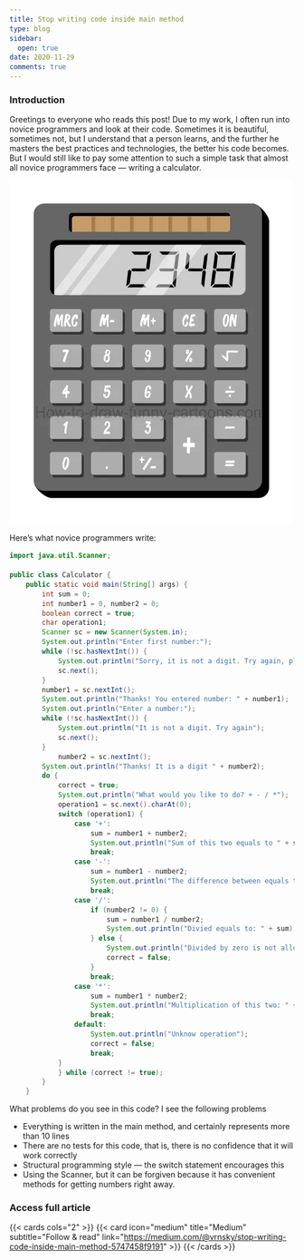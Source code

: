 ```yaml
---
title: Stop writing code inside main method
type: blog
sidebar:
  open: true
date: 2020-11-29
comments: true
---
```


### Introduction
Greetings to everyone who reads this post! Due to my work, I often run into novice programmers and look at their code. Sometimes it is beautiful, sometimes not, but I understand that a person learns, and the further he masters the best practices and technologies, the better his code becomes. But I would still like to pay some attention
to such a simple task that almost all novice programmers face — writing a calculator.

![Calculator image](calculator.png)

Here’s what novice programmers write:
```java {filename="Calculator.java"}
import java.util.Scanner;

public class Calculator {
    public static void main(String[] args) {
        int sum = 0;
        int number1 = 0, number2 = 0;
        boolean correct = true;
        char operation1;
        Scanner sc = new Scanner(System.in);
        System.out.println("Enter first number:");
        while (!sc.hasNextInt()) {
            System.out.println("Sorry, it is not a digit. Try again, please");
            sc.next();
        }
        number1 = sc.nextInt();
        System.out.println("Thanks! You entered number: " + number1);
        System.out.println("Enter a number:");
        while (!sc.hasNextInt()) {
            System.out.println("It is not a digit. Try again");
            sc.next();
        }
            number2 = sc.nextInt();
        System.out.println("Thanks! It is a digit " + number2);
        do {
            correct = true;
            System.out.println("What would you like to do? + - / *");
            operation1 = sc.next().charAt(0);
            switch (operation1) {
                case '+':
                    sum = number1 + number2;
                    System.out.println("Sum of this two equals to " + sum);
                    break;
                case '-':
                    sum = number1 - number2;
                    System.out.println("The difference between equals to: " + sum);
                    break;
                case '/':
                    if (number2 != 0) {
                        sum = number1 / number2;
                        System.out.println("Divied equals to: " + sum);
                    } else {
                        System.out.println("Divided by zero is not allowed.");
                        correct = false;
                    }
                    break;
                case '*':
                    sum = number1 * number2;
                    System.out.println("Multiplication of this two: " + sum);
                    break;
                default:
                    System.out.println("Unknow operation");
                    correct = false;
                    break;
            }
            } while (correct != true);
        }
    }
```

What problems do you see in this code? I see the following problems
- Everything is written in the main method, and certainly represents more than 10 lines
- There are no tests for this code, that is, there is no confidence that it will work correctly
- Structural programming style — the switch statement encourages this
- Using the Scanner, but it can be forgiven because it has convenient methods for getting numbers right away.

### Access full article
{{< cards cols="2" >}}
{{< card icon="medium" title="Medium" subtitle="Follow & read" link="https://medium.com/@vrnsky/stop-writing-code-inside-main-method-5747458f9191" >}}
{{< /cards >}}
